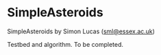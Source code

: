 # SimpleAsteroids
SimpleAsteroids by Simon Lucas (sml@essex.ac.uk)

Testbed and algorithm. To be completed.
